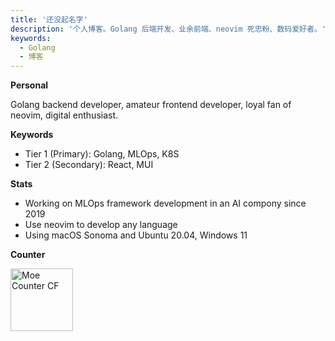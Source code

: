 ```yaml
---
title: '还没起名字'
description: '个人博客。Golang 后端开发、业余前端、neovim 死忠粉、数码爱好者。'
keywords:
  - Golang
  - 博客
---
```


**Personal**

Golang backend developer, amateur frontend developer, loyal fan of neovim, digital enthusiast.

**Keywords**

- Tier 1 (Primary): Golang, MLOps, K8S
- Tier 2 (Secondary): React, MUI

**Stats**

- Working on MLOps framework development in an AI compony since 2019
- Use neovim to develop any language
- Using macOS Sonoma and Ubuntu 20.04, Windows 11

**Counter**

<a href="https://github.com/dsrkafuu/moe-counter-cf#readme" target="_blank" rel="noopener">
  <img height="100" src="https://count.enceinte.cc/ak2kay:home" alt="Moe Counter CF" />
</a>
